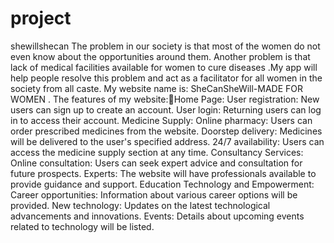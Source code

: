 # project
shewillshecan
The problem in our society is that  most of the women do not even know about the opportunities around them. Another problem is that lack of  medical facilities available for women to cure diseases .My app will help people resolve  this problem and act as a facilitator  for all women in the society from all caste.
My website name is: SheCanSheWill-MADE FOR WOMEN .
The features of my website:Home Page:
User registration: New users can sign up to create an account.
User login: Returning users can log in to access their account.
Medicine Supply:
Online pharmacy: Users can order prescribed medicines from the website.
Doorstep delivery: Medicines will be delivered to the user's specified address.
24/7 availability: Users can access the medicine supply section at any time.
Consultancy Services:
Online consultation: Users can seek expert advice and consultation for future prospects.
Experts: The website will have professionals available to provide guidance and support.
Education Technology and Empowerment:
Career opportunities: Information about various career options will be provided.
New technology: Updates on the latest technological advancements and innovations.
Events: Details about upcoming events related to technology will be listed.


